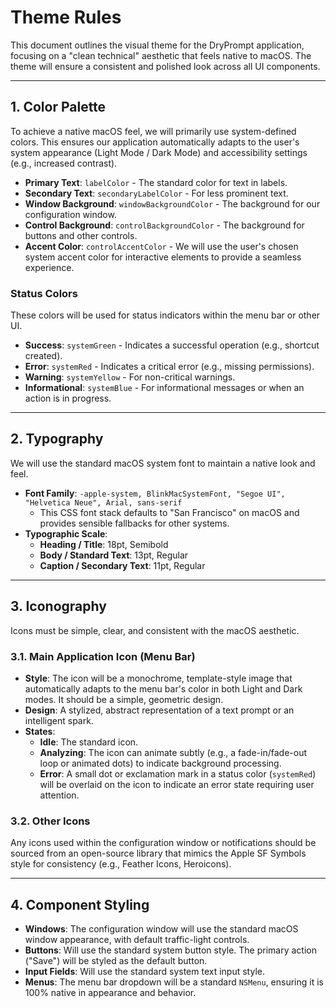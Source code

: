 # Theme Rules

This document outlines the visual theme for the DryPrompt application, focusing on a "clean technical" aesthetic that feels native to macOS. The theme will ensure a consistent and polished look across all UI components.

---

## 1. Color Palette

To achieve a native macOS feel, we will primarily use system-defined colors. This ensures our application automatically adapts to the user's system appearance (Light Mode / Dark Mode) and accessibility settings (e.g., increased contrast).

*   **Primary Text**: `labelColor` - The standard color for text in labels.
*   **Secondary Text**: `secondaryLabelColor` - For less prominent text.
*   **Window Background**: `windowBackgroundColor` - The background for our configuration window.
*   **Control Background**: `controlBackgroundColor` - The background for buttons and other controls.
*   **Accent Color**: `controlAccentColor` - We will use the user's chosen system accent color for interactive elements to provide a seamless experience.

### Status Colors
These colors will be used for status indicators within the menu bar or other UI.
*   **Success**: `systemGreen` - Indicates a successful operation (e.g., shortcut created).
*   **Error**: `systemRed` - Indicates a critical error (e.g., missing permissions).
*   **Warning**: `systemYellow` - For non-critical warnings.
*   **Informational**: `systemBlue` - For informational messages or when an action is in progress.

---

## 2. Typography

We will use the standard macOS system font to maintain a native look and feel.

*   **Font Family**: `-apple-system, BlinkMacSystemFont, "Segoe UI", "Helvetica Neue", Arial, sans-serif`
    *   This CSS font stack defaults to "San Francisco" on macOS and provides sensible fallbacks for other systems.
*   **Typographic Scale**:
    *   **Heading / Title**: 18pt, Semibold
    *   **Body / Standard Text**: 13pt, Regular
    *   **Caption / Secondary Text**: 11pt, Regular

---

## 3. Iconography

Icons must be simple, clear, and consistent with the macOS aesthetic.

### 3.1. Main Application Icon (Menu Bar)

*   **Style**: The icon will be a monochrome, template-style image that automatically adapts to the menu bar's color in both Light and Dark modes. It should be a simple, geometric design.
*   **Design**: A stylized, abstract representation of a text prompt or an intelligent spark.
*   **States**:
    *   **Idle**: The standard icon.
    *   **Analyzing**: The icon can animate subtly (e.g., a fade-in/fade-out loop or animated dots) to indicate background processing.
    *   **Error**: A small dot or exclamation mark in a status color (`systemRed`) will be overlaid on the icon to indicate an error state requiring user attention.

### 3.2. Other Icons

Any icons used within the configuration window or notifications should be sourced from an open-source library that mimics the Apple SF Symbols style for consistency (e.g., Feather Icons, Heroicons).

---

## 4. Component Styling

*   **Windows**: The configuration window will use the standard macOS window appearance, with default traffic-light controls.
*   **Buttons**: Will use the standard system button style. The primary action ("Save") will be styled as the default button.
*   **Input Fields**: Will use the standard system text input style.
*   **Menus**: The menu bar dropdown will be a standard `NSMenu`, ensuring it is 100% native in appearance and behavior. 